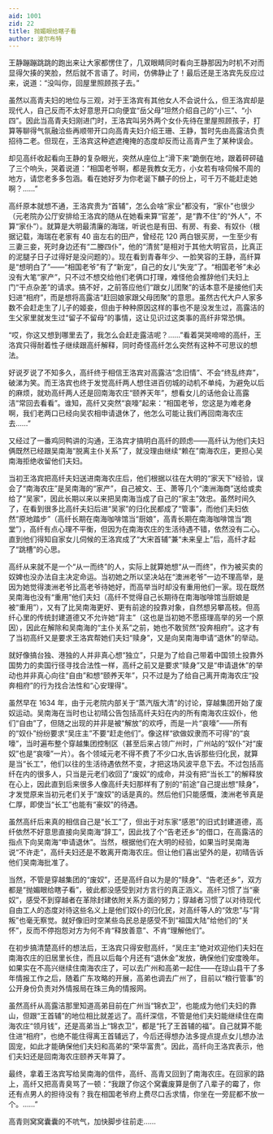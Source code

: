 ```yaml
---
aid: 1001
zid: 22
title: 抛媚眼给瞎子看
author: 波尔布特
---
```


王静蹦蹦跳跳的跑出来让大家都愣住了，几双眼睛同时看向王静那因为时机不对而显得欠揍的笑脸，然后就不言语了。时间，仿佛静止了！最后还是王洛宾先反应过来，说道：“没叫你，回屋里照顾孩子去。”

虽然以高青夫妇的地位与三观，对于王洛宾有其他女人不会说什么，但王洛宾却是现代人，自己反而不太好意思开口向便宜“岳父母”坦然介绍自己的“小三”、“小四”。因此当高青夫妇刚进门时，王洛宾叫另外两个女仆先待在里屋照顾孩子，打算等聊得气氛融洽些再顺带开口向高青夫妇介绍王珊、王静，暂时先由高露洁负责招待二老。但现在，王洛宾这种遮遮掩掩的态度却反而让高青产生了某种误会。

却见高纤收起看向王静的复杂眼光，突然从座位上“滑下来”跪倒在地，跟着砰砰磕了三个响头，哭着说道：“相国老爷啊，都是我教女无方，小女若有啥伺候不周的地方，请您老多多包涵。看在她好歹为你老诞下麟子的份上，可千万不能赶走她啊？……”

高纤原本就想不通，王洛宾贵为“首辅”，怎么会啥“家业”都没有，“家仆”也很少（元老院办公厅安排给王洛宾的随从在她看来算“官差”，是“靠不住”的“外人”，不算“家仆”）。就算是大明最清廉的海瑞，听说也是有田、有房、有妾、有奴仆（根据记载，海瑞在老家有 40 亩左右的田产，曾经花 120 两白银买房，一生至少有三妻三妾，死时身边还有“二媵四仆”，他的“清贫”是相对于其他大明官员，比真正的泥腿子日子过得好是没问题的）。现在看到青春年少、一脸笑容的王静，高纤算是“想明白了”——“相国老爷”有了“新宠”，自己的女儿“失宠”了。“相国老爷”未必没有大笔“家产”，只不过不想交给他们老俩口打理，难怪他会推辞他们夫妇上门“干点杂差”的请求。搞不好，之前答应他们“跟女儿团聚”的话本意不是接他们夫妇进“相府”，而是想将高露洁“赶回娘家跟父母团聚”的意思。虽然古代大户人家多数不会赶走生了儿子的姬妾，但由于种种原因这样的事也不是没发生过，高露洁的生父家里就发生过“留子不留母”的事情，这让见识过这类事的高纤非常恐惧。

“哎，你这又想到哪里去了，我怎么会赶走露洁呢？……”看着哭哭啼啼的高纤，王洛宾只得耐着性子继续跟高纤解释，同时奇怪高纤怎么突然有这种不可思议的想法。

好说歹说了不知多久，高纤终于相信王洛宾对高露洁“念旧情”、不会“终乱终弃”，破涕为笑。而王洛宾也终于发觉高纤两人想住进百仞城的动机不单纯，为避免以后的麻烦，就劝高纤两人还是回南海农庄“颐养天年”，想看女儿的话他会让高露洁“常回去看看”。谁知，高纤又突然“哀嚎”起来：“相国老爷，您这是为难老身啊，我们老两口已经向吴农相申请退休了，他怎么可能让我们再回南海农庄去……”

又经过了一番鸡同鸭讲的沟通，王洛宾才搞明白高纤的顾虑——高纤认为他们夫妇俩既然已经跟吴南海“脱离主仆关系”了，就没理由继续“赖在”南海农庄，更担心吴南海拒绝收留他们夫妇。

当初王洛宾把高纤夫妇送进南海农庄后，他们根据以往在大明的“家天下”经验，误会了“南海农庄”是吴南海的“家产”，自己被文、王、萧等几个“澳洲海商”送给或卖给了“吴家”，因此长期以来以来把吴南海当成了自己的“家主”效忠。虽然时间久了，在看到很多比高纤夫妇后进“吴家”的归化民都成了“管事”，而他们夫妇依然“原地踏步”（高纤长期在南海咖啡馆当“厨娘”，高青长期在南海咖啡馆当“跑堂”），高纤有点心理不平衡，但因为在南海农庄的生活待遇不错，依然没有二心。直到他们得知自家女儿伺候的王洛宾成了“大宋首辅”兼“未来皇上”后，高纤才起了“跳槽”的心思。

高纤从来就不是一个“从一而终”的人，实际上就算她想“从一而终”，作为被买卖的奴婢也没办法自主决定命运。当初她之所以坚决站在“澳洲老爷”一边不理高举，是因为她觉得澳洲老爷比高老爷待她好，而高举当时却没有重用他们一家。现在既然吴南海也没有“重用”他们夫妇（高纤不觉得自己长期待在南海咖啡馆当厨娘是被“重用”），又有了比吴南海更好、更有前途的投靠对象，自然想另攀高枝。但高纤心里的传统封建道德又不允许她“背主”（这也是当初她不愿搭理高举的另一个原因），因此在解除和吴南海的“主仆关系”之前，她也不敢贸然“投奔相府”。这才有了当初高纤又是要求王洛宾帮她们夫妇“赎身”，又是向吴南海申请“退休”的举动。

就好像搞台独、港独的人并非真心想“独立”，只是为了给自己带着中国领土投靠外国势力的卖国行径寻找合法性一样，高纤之前又是要求“赎身”又是“申请退休”的举动也并非真心向往“自由”和想“颐养天年”，只不过是为了给自己离开南海农庄“投奔相府”的行为找合法性和“心安理得”。

虽然早在 1634 年，由于元老院内部关于“蒸汽版大清”的讨论，穿越集团开始了废奴运动。吴南海在当时也让初晴公告包括高纤夫妇在内的所有南海农庄奴仆，他们“自由”了，但随之出现的并非是被“解放”的欢呼，而是一片“哀嚎”——所有的“奴仆”纷纷要求“吴庄主”不要“赶走他们”。像这样“欲做奴隶而不可得”的“哀嚎”，当时遍布整个穿越集团控制区（甚至后来占领广州时，广州站的“奴仆”对“废奴”也是“哀嚎”一片）。各个领域元老不得不费了不少口水,告诉那些归化民，就算是当“长工”，他们以往的生活待遇依然不变，才把这场风波平息下去。不过包括高纤在内的很多人，只当是元老们收回了“废奴”的成命，并没有把“当长工”的解释放在心上，因此直到后来很多人像高纤夫妇那样有了别的“前途”自己提出想“赎身”，才发觉原来当初元老们关于“废奴”的话是真的。然后他们只能感慨，澳洲老爷真是仁厚，即使当“长工”也能有“豪奴”的待遇。

虽然高纤后来真的相信自己是“长工”了，但出于对东家“感恩”的旧式封建道德，高纤依然不好意思直接向吴南海“辞工”，因此找了个“告老还乡”的借口，在高露洁的指点下向吴南海“申请退休”。当然，根据他们在大明的经验，如果当时吴南海说“不许走”，高纤夫妇还是不敢离开南海农庄。但让他们喜出望外的是，初晴告诉他们吴南海批准了。

当然，不管是穿越集团的“废奴”，还是高纤自以为是的“赎身”、“告老还乡”，双方都是“抛媚眼给瞎子看”，彼此都没感受到对方言行的真正涵义。高纤习惯了当“豪奴”，感受不到穿越者在革除封建依附关系方面的努力；穿越者习惯了以对待现代自由工人的态度对待这些名义上是他们奴仆的归化民，对高纤等人的“效忠”与“背叛”也毫无察觉。就好像旧时空某些岛民总是感受不到“祖国大陆”给他们的“关怀”，反而不停抱怨对方为何不肯“释放善意”、不肯“理解他们”。

在初步搞清楚高纤的想法后，王洛宾只得安慰高纤，“吴庄主”绝对欢迎他们夫妇在南海农庄的旧居里长住，而且以后每个月还有“退休金”发放，确保他们安度晚年。如果实在不高兴继续住南海农庄了，可以去广州和高弟一起住——在琼山县干了多年情报工作之后，随着广东攻略的开展，高弟也调去广州了，目前以“粮行管事”的公开身份负责对外情报局在珠三角的情报网。

虽然高纤从高露洁那里知道高弟目前在广州当“锦衣卫”，也能成为他们夫妇的靠山，但跟“王首辅”的地位相比就差远了。高纤深信，不管是他们夫妇能继续住在南海农庄“领月钱”，还是高弟当上“锦衣卫”，都是“托了王首辅的福”。自己就算不能住进“相府”，也绝不能住得离王首辅远了，今后还得想办法多提点提点女儿想办法固宠，如此才能确保他们夫妇和高弟的“荣华富贵”。因此，高纤向王洛宾表示，他们夫妇还是回南海农庄颐养天年算了。

最终，拿着王洛宾写给吴南海的信件，高纤、高青又回到了南海农庄。在回家的路上，高纤又把高青臭骂了一顿：“我跟了你这个窝囊废算是倒了八辈子的霉了，你还有点男人的担待没有？我在相国老爷府上费尽口舌求情，你坐在一旁屁都不放一个。……”

高青则窝窝囊囊的不吭气，加快脚步往前走……
